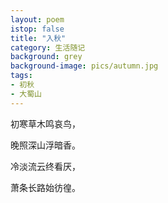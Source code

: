 ```yaml
---
layout: poem
istop: false
title: "入秋"
category: 生活随记
background: grey
background-image: pics/autumn.jpg
tags:
- 初秋
- 大蜀山
---
```


初寒草木鸣哀鸟，


晚照深山浮暗香。


冷淡流云终看厌，


萧条长路始彷徨。

